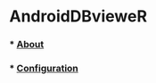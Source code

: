 # AndroidDBvieweR  
  
### * [About](https://github.com/thedathoudarya/AndroidDBvieweR/wiki)
### * [Configuration](https://github.com/thedathoudarya/AndroidDBvieweR/wiki/Configuration)
